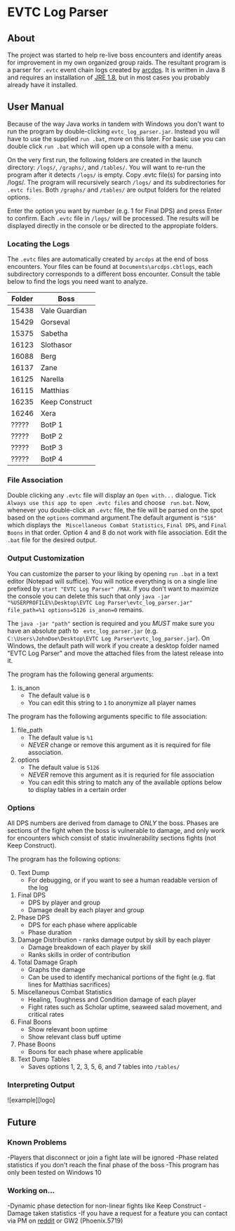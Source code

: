 # EVTC Log Parser #

## About ##

The project was started to help re-live boss encounters and identify areas for improvement in my own organized group raids. The resultant program is a parser for ` .evtc ` event chain logs created by [arcdps](https://www.deltaconnected.com/arcdps/).
It is written in Java 8 and requires an installation of [JRE 1.8](https://www.java.com/en/download/), but in most cases you probably already have it installed.

## User Manual ##

Because of the way Java works in tandem with Windows you don't want to run the program by double-clicking ` evtc_log_parser.jar `. Instead you will have to use the supplied `run .bat`, more on this later. For basic use you can double click `run .bat` which will open up a console with a menu.

On the very first run, the following folders are created in the launch directory: `/logs/`, `/graphs/`, and `/tables/`. You will want to re-run the program after it detects `/logs/` is empty. Copy .evtc file(s) for parsing into /logs/. The program will recursively search `/logs/` and its subdirectories for `.evtc files`. Both `/graphs/` and `/tables/` are output folders for the related options.

Enter the option you want by number (e.g. 1 for Final DPS) and press Enter to confirm. Each  ` .evtc ` file in `/logs/` will be processed. The results will be displayed directly in the console or be directed to the appropiate folders.

### Locating the Logs ###

The ` .evtc ` files are automatically created by ` arcdps ` at the end of boss encounters.
Your files can be found at ` Documents\arcdps.cbtlogs `, each subdirectory corresponds to a different boss encounter.
Consult the table below to find the logs you need want to analyze.


| Folder        | Boss           |
| ------------- |----------------|
| 15438         | Vale Guardian  |
| 15429         | Gorseval       |
| 15375         | Sabetha        |
| 16123         | Slothasor      |
| 16088         | Berg           |
| 16137         | Zane           |
| 16125         | Narella        | 
| 16115         | Matthias       |
| 16235         | Keep Construct |
| 16246         | Xera           |
| ?????         | BotP 1         |
| ?????         | BotP 2         |
| ?????         | BotP 3         |
| ?????         | BotP 4         |

### File Association ###

Double clicking any ` .evtc ` file will display an ` Open with... ` dialogue. Tick ` Always use this app to open .evtc files` and choose ` run.bat`. Now, whenever you double-click an ` .evtc ` file, the file will be parsed on the spot based on the `options` command argument.The default argument is  ` "516" ` which displays the ` Miscellaneous Combat Statistics`, ` Final DPS `, and ` Final Boons ` in that order. Option 4 and 8 do not work with file association. Edit the  ` .bat ` file for the desired output.

### Output Customization ###

You can customize the parser to your liking by opening `run .bat` in a text editor (Notepad will suffice).
You will notice everything is on a single line prefixed by ` start "EVTC Log Parser" /MAX `. If you don't want to maximize the console you can delete this such that only ` java -jar "%USERPROFILE%\Desktop\EVTC Log Parser\evtc_log_parser.jar" file_path=%1 options=5126 is_anon=0 ` remains.

The `java -jar "path"` section is required and you *MUST* make sure you have an absolute path to ` evtc_log_parser.jar` (e.g. `C:\Users\JohnDoe\Desktop\EVTC Log Parser\evtc_log_parser.jar`). On Windows, the default path will work if you create a desktop folder named "EVTC Log Parser" and move the attached files from the latest release into it.

The program has the following general arguments: 

1. is_anon
    * The default value is `0`
    * You can edit this string to `1` to anonymize all player names

The program has the following arguments specific to file association:

1. file_path
    * The default value is `%1`
    * *NEVER* change or remove this argument as it is required for file association.
2. options
    * The default value is `5126`
    * *NEVER* remove this argument as it is requried for file association
    * You can edit this string to match any of the available options below to display tables in a certain order
   

### Options ###

All DPS numbers are derived from damage to *ONLY* the boss. Phases are sections of the fight when the boss is vulnerable to damage, and only work for encounters which consist of static invulnerability sections fights (not Keep Construct).

The program has the following options:

0. Text Dump
    * For debugging, or if you want to see a human readable version of the log
1. Final DPS
    * DPS by player and group
    * Damage dealt by each player and group
2. Phase DPS
    * DPS for each phase where applicable
    * Phase duration
3. Damage Distribution - ranks damage output by skill by each player
    * Damage breakdown of each player by skill
    * Ranks skills in order of contribution
4. Total Damage Graph
    * Graphs the damage
    * Can be used to identify mechanical portions of the fight (e.g. flat lines for Matthias sacrifices)
5. Miscellaneous Combat Statistics
    * Healing, Toughness and Condition damage of each player
    * Fight rates such as Scholar uptime, seaweed salad movement, and critical rates
6. Final Boons
    * Show relevant boon uptime
    * Show relevant class buff uptime
7. Phase Boons
    * Boons for each phase where applicable
8. Text Dump Tables
    * Saves options 1, 2, 3, 5, 6, and 7 tables into ` /tables/ `

### Interpreting Output ###

![example][logo]

## Future ##

### Known Problems ###

-Players that disconnect or join a fight late will be ignored
-Phase related statistics if you don't reach the final phase of the boss
-This program has only been tested on Windows 10

### Working on... ###

-Dynamic phase detection for non-linear fights like Keep Construct 
-Damage taken statistics
-If you have a request for a feature you can contact via PM on [reddit](https://www.reddit.com/user/ghandi-gandhi) or GW2 (Phoenix.5719)
